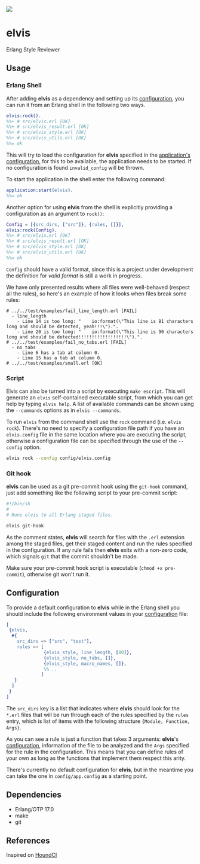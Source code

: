 ![](http://www.reactiongifs.com/wp-content/uploads/2013/01/elvis-dance.gif)

# elvis

Erlang Style Reviewer

## Usage

### Erlang Shell

After adding **elvis** as a dependency and setting up its [configuration](#configutation), you can run it
from an Erlang shell in the following two ways.

```erlang
elvis:rock().
%%+ # src/elvis.erl [OK]
%%+ # src/elvis_result.erl [OK]
%%+ # src/elvis_style.erl [OK]
%%+ # src/elvis_utils.erl [OK]
%%= ok
```

This will try to load the configuration for **elvis** specified in the [application's configuration](http://www.erlang.org/doc/man/config.html),
for this to be available, the application needs to be started. If no configuration is found `invalid_config` will be thrown.

To start the application in the shell enter the following command:

```erlang
application:start(elvis).
%%= ok
```

Another option for using **elvis** from the shell is explicitly providing a configuration as an argument to ``rock()``:

```erlang
Config = [{src_dirs, ["src"]}, {rules, []}],
elvis:rock(Config).
%%+ # src/elvis.erl [OK]
%%+ # src/elvis_result.erl [OK]
%%+ # src/elvis_style.erl [OK]
%%+ # src/elvis_utils.erl [OK]
%%= ok
```

`Config` should have a valid format, since this is a project under development the definition for *valid format* is still a
work in progress.

We have only presented results where all files were well-behaved (respect all the rules), so here's an example of how
it looks when files break some rules:

```
# ../../test/examples/fail_line_length.erl [FAIL]
  - line_length
    - Line 14 is too long: "    io:format(\"This line is 81 characters long and should be detected, yeah!!!\").".
    - Line 20 is too long: "    io:format(\"This line is 90 characters long and should be detected!!!!!!!!!!!!!!!!!!\").".
# ../../test/examples/fail_no_tabs.erl [FAIL]
  - no_tabs
    - Line 6 has a tab at column 0.
    - Line 15 has a tab at column 0.
# ../../test/examples/small.erl [OK]
```

### Script

Elvis can also be turned into a script by executing `make escript`. This will generate an `elvis` self-contained executable script,
from which you can get help by typing `elvis help`. A list of available commands can be shown using the `--commands` options as
in `elvis --commands`.

To run `elvis` from the command shell use the `rock` command (i.e. `elvis rock`). There's no need to specify a configuration file
path if you have an `elvis.config` file in the same location where you are executing the script, otherwise a configuration file
can be specified through the use of the `--config` option.

```bash
elvis rock --config config/elvis.config
```

### Git hook

**elvis** can be used as a git pre-commit hook using the `git-hook` command, just add something like the following script to
your pre-commit script:

```bash
#!/bin/sh
#
# Runs elvis to all Erlang staged files.

elvis git-hook
```

As the comment states, **elvis** will search for files with the `.erl` extension among the staged files, get their staged
content and run the rules specified in the configuration. If any rule fails then **elvis** exits with a non-zero code, which
signals `git` that the commit shouldn't be made.

Make sure your pre-commit hook script is executable (`chmod +x pre-commit`), otherwise git won't run it.

## Configuration

To provide a default configuration to **elvis** while in the Erlang shell you should include the following
environment values in your [configuration](http://www.erlang.org/doc/man/config.html) file:

```erlang
[
 {elvis,
  #{
    src_dirs => ["src", "test"],
    rules => [
              {elvis_style, line_length, [80]},
              {elvis_style, no_tabs, []},
              {elvis_style, macro_names, []},
              %% ..
             ]
   }
  ]
 }
]
```

The `src_dirs` key is a list that indicates where **elvis** should look for the `*.erl` files that will be run through
each of the rules specified by the `rules` entry, which is list of items with the following structure `{Module, Function, Args}`.

As you can see a rule is just a function that takes 3 arguments: **elvis**'s [configuration](#configuration), information
of the file to be analyzed and the `Args` specified for the rule in the configuration.
This means that you can define rules of your own as long as the functions that implement them respect this arity.

There's currently no default configuration for **elvis**, but in the meantime you can take the one in `config/app.config`
as a starting point.

## Dependencies

- Erlang/OTP 17.0
- make
- git

## References

Inspired on [HoundCI][houndci]

  [houndci]: https://houndci.com/
  [erlang]: http://www.erlang.org/download_release/24
  [make]: http://www.gnu.org/software/make/
  [git]: http://git-scm.com/
